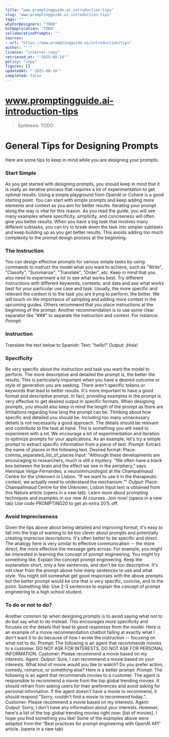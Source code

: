 ```yaml
---
title: "www.promptingguide.ai-introduction-tips"
slug: "www.promptingguide.ai-introduction-tips"
tags: ""
whyForDesigners: "TODO"
botApplication: "TODO"
collaborationPrompts: ""
sources:
- url: "https://www.promptingguide.ai/introduction/tips"
author: "''"
license: "internal-copy"
retrieved_at: "'2025-08-18'"
policy: "copy"
figures: []
updatedAt: "'2025-08-18'"
completed: false
---
```


# www.promptingguide.ai-introduction-tips

> Synthesis: TODO

# General Tips for Designing Prompts
Here are some tips to keep in mind while you are designing your prompts:
### Start Simple
As you get started with designing prompts, you should keep in mind that it is really an iterative process that requires a lot of experimentation to get optimal results. Using a simple playground from OpenAI or Cohere is a good starting point.
You can start with simple prompts and keep adding more elements and context as you aim for better results. Iterating your prompt along the way is vital for this reason. As you read the guide, you will see many examples where specificity, simplicity, and conciseness will often give you better results.
When you have a big task that involves many different subtasks, you can try to break down the task into simpler subtasks and keep building up as you get better results. This avoids adding too much complexity to the prompt design process at the beginning.
### The Instruction
You can design effective prompts for various simple tasks by using commands to instruct the model what you want to achieve, such as "Write", "Classify", "Summarize", "Translate", "Order", etc.
Keep in mind that you also need to experiment a lot to see what works best. Try different instructions with different keywords, contexts, and data and see what works best for your particular use case and task. Usually, the more specific and relevant the context is to the task you are trying to perform, the better. We will touch on the importance of sampling and adding more context in the upcoming guides.
Others recommend that you place instructions at the beginning of the prompt. Another recommendation is to use some clear separator like "###" to separate the instruction and context.
For instance:
*Prompt:*
### Instruction ###
Translate the text below to Spanish:
Text: "hello!"
*Output:*
¡Hola!
### Specificity
Be very specific about the instruction and task you want the model to perform. The more descriptive and detailed the prompt is, the better the results. This is particularly important when you have a desired outcome or style of generation you are seeking. There aren't specific tokens or keywords that lead to better results. It's more important to have a good format and descriptive prompt. In fact, providing examples in the prompt is very effective to get desired output in specific formats.
When designing prompts, you should also keep in mind the length of the prompt as there are limitations regarding how long the prompt can be. Thinking about how specific and detailed you should be. Including too many unnecessary details is not necessarily a good approach. The details should be relevant and contribute to the task at hand. This is something you will need to experiment with a lot. We encourage a lot of experimentation and iteration to optimize prompts for your applications.
As an example, let's try a simple prompt to extract specific information from a piece of text.
*Prompt:*
Extract the name of places in the following text.
Desired format:
Place: comma_separated_list_of_places
Input: "Although these developments are encouraging to researchers, much is still a mystery. “We often have a black box between the brain and the effect we see in the periphery,” says Henrique Veiga-Fernandes, a neuroimmunologist at the Champalimaud Centre for the Unknown in Lisbon. “If we want to use it in the therapeutic context, we actually need to understand the mechanism.“"
*Output:*
Place: Champalimaud Centre for the Unknown, Lisbon
Input text is obtained from this Nature article (opens in a new tab).
Learn more about prompting techniques and examples in our new AI courses. Join now! (opens in a new tab) Use code PROMPTING20 to get an extra 20% off.
### Avoid Impreciseness
Given the tips above about being detailed and improving format, it's easy to fall into the trap of wanting to be too clever about prompts and potentially creating imprecise descriptions. It's often better to be specific and direct. The analogy here is very similar to effective communication -- the more direct, the more effective the message gets across.
For example, you might be interested in learning the concept of prompt engineering. You might try something like:
Explain the concept prompt engineering. Keep the explanation short, only a few sentences, and don't be too descriptive.
It's not clear from the prompt above how many sentences to use and what style. You might still somewhat get good responses with the above prompts but the better prompt would be one that is very specific, concise, and to the point. Something like:
Use 2-3 sentences to explain the concept of prompt engineering to a high school student.
### To do or not to do?
Another common tip when designing prompts is to avoid saying what not to do but say what to do instead. This encourages more specificity and focuses on the details that lead to good responses from the model.
Here is an example of a movie recommendation chatbot failing at exactly what I don't want it to do because of how I wrote the instruction -- focusing on what not to do.
*Prompt:*
The following is an agent that recommends movies to a customer. DO NOT ASK FOR INTERESTS. DO NOT ASK FOR PERSONAL INFORMATION.
Customer: Please recommend a movie based on my interests.
Agent:
*Output:*
Sure, I can recommend a movie based on your interests. What kind of movie would you like to watch? Do you prefer action, comedy, romance, or something else?
Here is a better prompt:
*Prompt:*
The following is an agent that recommends movies to a customer. The agent is responsible to recommend a movie from the top global trending movies. It should refrain from asking users for their preferences and avoid asking for personal information. If the agent doesn't have a movie to recommend, it should respond "Sorry, couldn't find a movie to recommend today.".
Customer: Please recommend a movie based on my interests.
Agent:
*Output:*
Sorry, I don't have any information about your interests. However, here's a list of the top global trending movies right now: [list of movies]. I hope you find something you like!
Some of the examples above were adopted from the "Best practices for prompt engineering with OpenAI API" article. (opens in a new tab)



